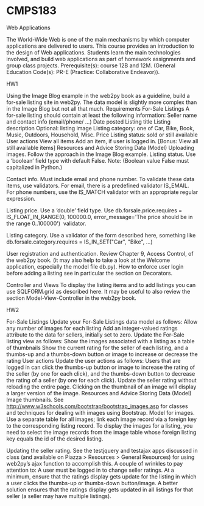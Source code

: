 # CMPS183
Web Applications

The World-Wide Web is one of the main mechanisms by which computer applications are delivered to users. This course provides an introduction to the design of Web applications. Students learn the main technologies involved, and build web applications as part of homework assignments and group class projects. Prerequisite(s): course 12B and 12M. (General Education Code(s): PR-E (Practice: Collaborative Endeavor)).

  HW1

Using the Image Blog example in the web2py book as a guideline, build a for-sale listing site in web2py. The data model is slightly more complex than in the Image Blog but not all that much.
Requirements
For-Sale Listings
A for-sale listing should contain at least the following information:
Seller name and contact info (email/phone/ …)
Date posted
Listing title
Listing description
Optional: listing image
Listing category: one of Car, Bike, Book, Music, Outdoors, Household, Misc.
Price
Listing status: sold or still available
User actions
View all items
Add an item, if user is logged in.
[Bonus: View all still available items]
Resources and Advice
Storing Data (Model)
Uploading images. Follow the approach in the Image Blog example.
Listing status. Use a ‘boolean’ field type with default False. 
Note: (Boolean value False must capitalized in Python.)

Contact info. Must include email and phone number. To validate these data items, use validators.
For email, there is a predefined validator IS_EMAIL. For phone numbers, use the IS_MATCH validator with an appropriate regular expression.

Listing price. Use a ‘double’ field type.
Use db.forsale.price.requires = IS_FLOAT_IN_RANGE(0, 100000.0, error_message='The price should be in the range 0..100000')  validator. 

Listing category. Use a validator of the form described here, something like
db.forsale.category.requires = IS_IN_SET("Car", "Bike", ...)


User registration and authentication. Review Chapter 9, Access Control, of the web2py book.
(it may also help to take a look at the Welcome application, especially the model file db.py). 
How to enforce user login before adding a listing see in particular the section on Decorators. 

Controller and Views
To display the listing items and to add listings you can use SQLFORM.grid as described here.  It may be useful to also review the section Model-View-Controller in the web2py book.

  HW2
  
For-Sale Listings
Update your For-Sale Listings data model as follows:
Allow any number of images for each listing
Add an integer-valued ratings attribute to the data for sellers, initially set to zero.
Update the For-Sale listing view as follows:
Show the images associated with a listing as a table of thumbnails
Show the current rating for the seller of each listing, and a thumbs-up and a thumbs-down button or image to increase or decrease the rating
User actions
Update the user actions as follows:
Users that are logged in can click the thumbs-up button or image to increase the rating of the seller (by one for each click), and the thumbs-down button to decrease the rating of a seller (by one for each click). Update the seller rating without reloading the entire page.
Clicking on the thumbnail of an image will display a larger version of the image.
Resources and Advice
Storing Data (Model)
Image thumbnails. See http://www.w3schools.com/bootstrap/bootstrap_images.asp for classes and techniques for dealing with images using Bootstrap.
Model for images. Use a separate table for all images; link each image record via a foreign key to the corresponding listing record. To display the images for a listing, you need to select the image records from the image table whose foreign listing key equals the id of the desired listing.

Updating the seller rating. See the testjquery and testajax apps discussed in class (and available on Piazza > Resources > General Resources) for using web2py’s ajax function to accomplish this.
A couple of wrinkles to pay attention to:
A user must be logged in to change seller ratings.
At a minimum, ensure that the ratings display gets update for the listing in which a user clicks the thumbs-up or thumbs-down button/image. A better solution ensures that the ratings display gets updated in all listings for that seller (a seller may have multiple listings).
